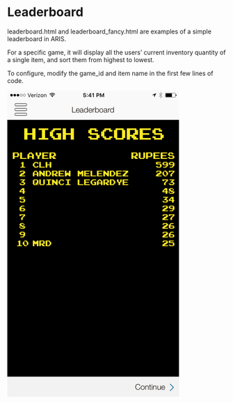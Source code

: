 Leaderboard
=================

leaderboard.html and leaderboard_fancy.html are examples of a simple leaderboard in ARIS.

For a specific game, it will display all the users’ current inventory quantity of a single item, and sort them from highest to lowest. 

To configure, modify the game_id and item name in the first few lines of code.

![Screenshot of Leaderboard from the Rupee Collector Game](./screenshot.png)

